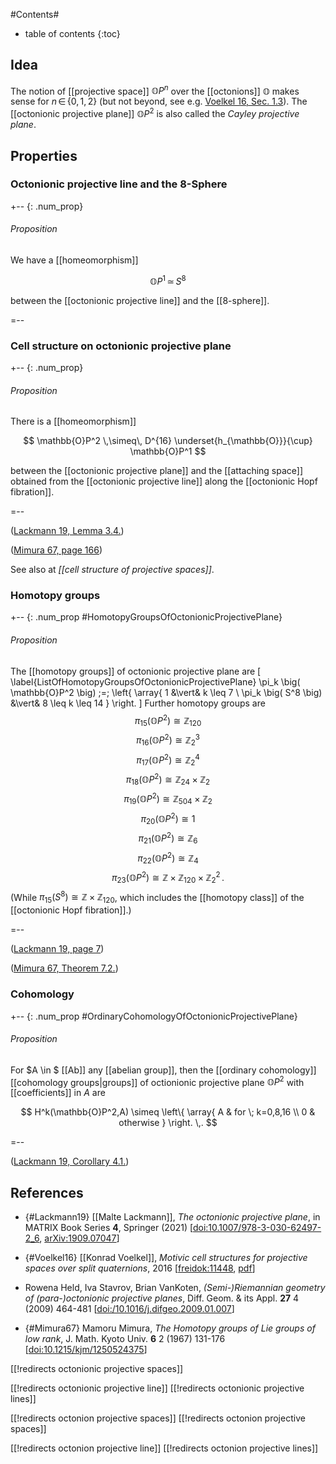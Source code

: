 
#Contents#
* table of contents
{:toc}

## Idea

The notion of [[projective space]] $\mathbb{O}P^n$ over the [[octonions]] $\mathbb{O}$ makes sense for $n \,\in\, \{ 0,1,2 \}$ (but not beyond, see e.g. [Voelkel 16, Sec. 1.3](#Voelkel16)).
The [[octonionic projective plane]] $\mathbb{O}P^2$ is also called the *Cayley projective plane*.


## Properties

### Octonionic projective line and the 8-Sphere

+-- {: .num_prop} 
###### Proposition

We have a [[homeomorphism]]

$$
  \mathbb{O}P^1 \,\simeq\, S^8
$$

between the [[octonionic projective line]] and the [[8-sphere]].

=--

### Cell structure on octonionic projective plane

+-- {: .num_prop} 
###### Proposition

There is a [[homeomorphism]]

$$
  \mathbb{O}P^2 \,\simeq\, D^{16} \underset{h_{\mathbb{O}}}{\cup} \mathbb{O}P^1
$$

between the [[octonionic projective plane]] and the [[attaching space]] obtained from the [[octonionic projective line]] along the [[octonionic Hopf fibration]].

=--

([Lackmann 19, Lemma 3.4.](#Lackmann19))

([Mimura 67, page 166](#Mimura67))

See also at _[[cell structure of projective spaces]]_.

### Homotopy groups

+-- {: .num_prop #HomotopyGroupsOfOctonionicProjectivePlane}
###### Proposition

The [[homotopy groups]] of octonionic projective plane are
\[
  \label{ListOfHomotopyGroupsOfOctonionicProjectivePlane}
    \pi_k
    \big(
      \mathbb{O}P^2
    \big)
    \;=\;
    \left\{
    \array{
      1 &\vert& k \leq 7
      \\
      \pi_k
      \big(
        S^8
      \big)
      &\vert&
      8 \leq k \leq 14
    }
    \right.
\]
Further homotopy groups are
$$\pi_{15}\big(\mathbb{O}P^2\big)
\cong\mathbb{Z}_{120}$$
$$\pi_{16}\big(\mathbb{O}P^2\big)
\cong\mathbb{Z}_2^3$$
$$\pi_{17}\big(\mathbb{O}P^2\big)
\cong\mathbb{Z}_2^4$$
$$\pi_{18}\big(\mathbb{O}P^2\big)
\cong\mathbb{Z}_{24}\times\mathbb{Z}_2$$
$$\pi_{19}\big(\mathbb{O}P^2\big)
\cong\mathbb{Z}_{504}\times\mathbb{Z}_2$$
$$\pi_{20}\big(\mathbb{O}P^2\big)
\cong 1$$
$$\pi_{21}\big(\mathbb{O}P^2\big)
\cong\mathbb{Z}_6$$
$$\pi_{22}\big(\mathbb{O}P^2\big)
\cong\mathbb{Z}_4$$
$$\pi_{23}\big(\mathbb{O}P^2\big)
\cong\mathbb{Z}\times\mathbb{Z}_{120}\times\mathbb{Z}_2^2\,.$$
(While $\pi_{15}\big(S^8\big)
\cong\mathbb{Z}\times\mathbb{Z}_{120}$, which includes the [[homotopy class]] of the [[octonionic Hopf fibration]].)

=--

([Lackmann 19, page 7](#Lackmann19))

([Mimura 67, Theorem 7.2.](#Mimura67))

### Cohomology

+-- {: .num_prop #OrdinaryCohomologyOfOctonionicProjectivePlane}
###### Proposition

For $A \in $ [[Ab]] any [[abelian group]], then the [[ordinary cohomology]] [[cohomology groups|groups]] of octionionic projective plane $\mathbb{O}P^2$ with [[coefficients]] in $A$ are

$$
  H^k(\mathbb{O}P^2,A)
   \simeq
  \left\{
    \array{
       A & for \; k=0,8,16
       \\
       0 & otherwise
    }
  \right.
  \,.
$$

=--

([Lackmann 19, Corollary 4.1.](#Lackmann19))

## References

* {#Lackmann19} [[Malte Lackmann]], _The octonionic projective plane_, in MATRIX Book Series **4**, Springer (2021) &lbrack;[doi:10.1007/978-3-030-62497-2_6](https://doi.org/10.1007/978-3-030-62497-2_6), [arXiv:1909.07047](https://arxiv.org/abs/1909.07047)&rbrack;

* {#Voelkel16} [[Konrad Voelkel]], _Motivic cell structures for projective spaces over split quaternions_, 2016 &lbrack;[freidok:11448](https://freidok.uni-freiburg.de/data/11448), [pdf](https://freidok.uni-freiburg.de/fedora/objects/freidok:11448/datastreams/FILE1/content)&rbrack;

* Rowena Held, Iva Stavrov, Brian VanKoten, _(Semi-)Riemannian geometry of (para-)octonionic projective planes_, Diff. Geom. & its Appl. __27__ 4 (2009) 464-481 &lbrack;[doi:/10.1016/j.difgeo.2009.01.007](https://doi.org/10.1016/j.difgeo.2009.01.007)&rbrack;

* {#Mimura67} Mamoru Mimura, _The Homotopy groups of Lie groups of low rank_, J. Math. Kyoto Univ. **6** 2 (1967) 131-176 &lbrack;[doi:10.1215/kjm/1250524375](https://doi.org/10.1215/kjm/1250524375)&rbrack;

[[!redirects octonionic projective spaces]]

[[!redirects octonionic projective line]]
[[!redirects octonionic projective lines]]


[[!redirects octonion projective spaces]]
[[!redirects octonion projective spaces]]

[[!redirects octonion projective line]]
[[!redirects octonion projective lines]]





